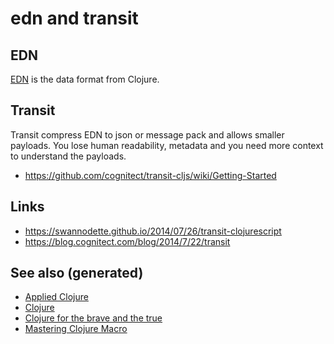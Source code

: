 # edn and transit


## EDN

[EDN](https://github.com/edn-format/edn) is the data format from Clojure.


## Transit

Transit compress EDN to json or message pack and allows smaller payloads. You lose human readability, metadata and you need more context to understand the payloads.

-   <https://github.com/cognitect/transit-cljs/wiki/Getting-Started>


## Links

-   <https://swannodette.github.io/2014/07/26/transit-clojurescript>
-   <https://blog.cognitect.com/blog/2014/7/22/transit>


## See also (generated)

-   [Applied Clojure](20200430155637-applied_clojure.md)
-   [Clojure](../decks/clojure.md)
-   [Clojure for the brave and the true](20200430160432-clojure_for_the_brave_and_the_true.md)
-   [Mastering Clojure Macro](20200430155438-mastering_clojure_macro.md)
